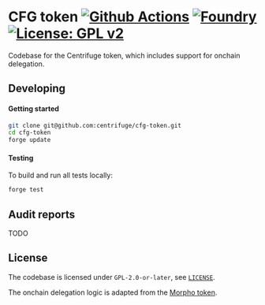 # CFG token [![Github Actions][gha-badge]][gha] [![Foundry][foundry-badge]][foundry] [![License: GPL v2](https://img.shields.io/badge/License-GPL_v2-blue.svg)](https://github.com/centrifuge/cfg-token/blob/main/LICENSE)
[gha]: https://github.com/centrifuge/cfg-token/actions
[gha-badge]: https://github.com/centrifuge/cfg-token/actions/workflows/ci.yml/badge.svg
[foundry]: https://getfoundry.sh
[foundry-badge]: https://img.shields.io/badge/Built%20with-Foundry-FFDB1C.svg

Codebase for the Centrifuge token, which includes support for onchain delegation.

## Developing
#### Getting started
```sh
git clone git@github.com:centrifuge/cfg-token.git
cd cfg-token
forge update
```

#### Testing
To build and run all tests locally:
```sh
forge test
```

## Audit reports

TODO

## License

The codebase is licensed under `GPL-2.0-or-later`, see [`LICENSE`](./LICENSE).

The onchain delegation logic is adapted from the [Morpho token](https://github.com/morpho-org/morpho-token).